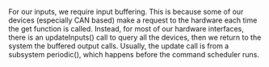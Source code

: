 For our inputs, we require input buffering.  This is because some of our devices (especially CAN based) make a request to the hardware each time the get function is called.  Instead, for most of our hardware interfaces, there is an updateInputs() call to query all the devices, then we return to the system the buffered output calls.  Usually, the update call is from a subsystem periodic(), which happens before the command scheduler runs.